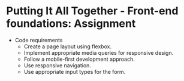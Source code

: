 # Putting It All Together - Front-end foundations: Assignment

* Code requirements
    * Create a page layout using flexbox.
    * Implement appropriate media queries for responsive design.
    * Follow a mobile-first development approach.
    * Use responsive navigation.
    * Use appropriate input types for the form.
